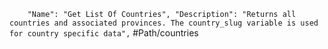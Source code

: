 `    "Name": "Get List Of Countries",
    "Description": "Returns all countries and associated provinces. The country_slug variable is used for country specific data",`
    #Path/countries